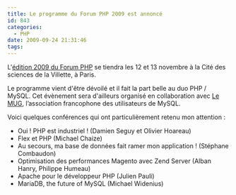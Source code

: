 ```yaml
---
title: Le programme du Forum PHP 2009 est annoncé
id: 843
categories:
  - PHP
date: 2009-09-24 21:31:46
tags:
---
```


L'[édition 2009 du Forum PHP](http://afup.org/pages/forumphp2009/) se tiendra les 12 et 13 novembre à la Cité des sciences de la Villette, à Paris.

Le programme vient d'être dévoilé et il fait la part belle au duo PHP / MySQL. Cet évènement sera d'ailleurs organisé en collaboration avec [Le MUG](http://www.lemug.fr/), l’association francophone des utilisateurs de MySQL.

Voici quelques conférences qui ont particulièrement retenu mon attention&nbsp;:

*   Oui&nbsp;! PHP est industriel&nbsp;! (Damien Seguy et Olivier Hoareau)
*   Flex et PHP (Michael Chaize)
*   Au secours, ma base de données fait ramer mon application&nbsp;! (Stéphane Combaudon)
*   Optimisation des performances Magento avec Zend Server (Alban Hanry, Philippe Humeau)
*   Apache pour le développeur PHP (Julien Pauli)
*   MariaDB, the future of MySQL (Michael Widenius)